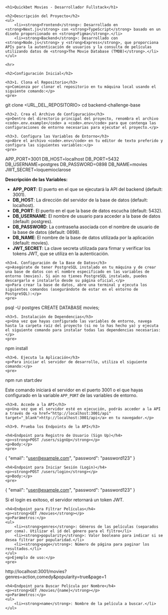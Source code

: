     <h1>Quickbet Movies - Desarrollador Fullstack</h1>

    <h2>Descripción del Proyecto</h2>
    <ul>
        <li><strong>Frontend</strong>: Desarrollado en <strong>Next.js</strong> con <strong>TypeScript</strong> basado en un diseño proporcionado en <strong>Figma</strong>.</li>
        <li><strong>Backend</strong>: Desarrollado con <strong>Node.js</strong> y <strong>Express</strong>, que proporciona APIs para la autenticación de usuarios y la consulta de películas utilizando datos de <strong>The Movie Database (TMDB)</strong>.</li>
    </ul>

    <hr>

    <h2>Configuración Inicial</h2>

    <h3>1. Clona el Repositorio</h3>
    <p>Comienza por clonar el repositorio en tu máquina local usando el siguiente comando:</p>
    <pre>
git clone &lt;URL_DEL_REPOSITORIO&gt;
cd backend-challenge-base
    </pre>

    <h3>2. Crea el Archivo de Configuración</h3>
    <p>Dentro del directorio principal del proyecto, renombra el archivo <code>.env.example</code> a <code>.env</code> para que contenga las configuraciones de entorno necesarias para ejecutar el proyecto.</p>

    <h3>3. Configura las Variables de Entorno</h3>
    <p>Abre el archivo <code>.env</code> en tu editor de texto preferido y configura las siguientes variables:</p>
    <pre>
APP_PORT=3001
DB_HOST=localhost
DB_PORT=5432
DB_USERNAME=postgres
DB_PASSWORD=0898
DB_NAME=movies
JWT_SECRET=loquemioclarose
    </pre>
    <p><strong>Descripción de las Variables:</strong></p>
    <ul>
        <li><strong>APP_PORT</strong>: El puerto en el que se ejecutará la API del backend (default: 3001).</li>
        <li><strong>DB_HOST</strong>: La dirección del servidor de la base de datos (default: localhost).</li>
        <li><strong>DB_PORT</strong>: El puerto en el que la base de datos escucha (default: 5432).</li>
        <li><strong>DB_USERNAME</strong>: El nombre de usuario para acceder a la base de datos (default: postgres).</li>
        <li><strong>DB_PASSWORD</strong>: La contraseña asociada con el nombre de usuario de la base de datos (default: 0898).</li>
        <li><strong>DB_NAME</strong>: El nombre de la base de datos utilizada por la aplicación (default: movies).</li>
        <li><strong>JWT_SECRET</strong>: La clave secreta utilizada para firmar y verificar los tokens JWT, que se utiliza en la autenticación.</li>
    </ul>

    <h3>4. Configuración de la Base de Datos</h3>
    <p>Asegúrate de tener PostgreSQL instalado en tu máquina y de crear una base de datos con el nombre especificado en las variables de entorno (movies). Si aún no tienes PostgreSQL instalado, puedes descargarlo e instalarlo desde su página oficial.</p>
    <p>Para crear la base de datos, abre una terminal y ejecuta los siguientes comandos (asegurándote de estar en el entorno de PostgreSQL):</p>
    <pre>
psql -U postgres
CREATE DATABASE movies;
    </pre>

    <h3>5. Instalación de Dependencias</h3>
    <p>Una vez que hayas configurado las variables de entorno, navega hasta la carpeta raíz del proyecto (si no lo has hecho ya) y ejecuta el siguiente comando para instalar todas las dependencias necesarias:</p>
    <pre>
npm install
    </pre>

    <h3>6. Ejecuta la Aplicación</h3>
    <p>Para iniciar el servidor de desarrollo, utiliza el siguiente comando:</p>
    <pre>
npm run start:dev
    </pre>
    <p>Este comando iniciará el servidor en el puerto 3001 o el que hayas configurado en la variable <code>APP_PORT</code> de las variables de entorno.</p>

    <h3>8. Accede a la API</h3>
    <p>Una vez que el servidor esté en ejecución, podrás acceder a la API a través de <a href="http://localhost:3001/api" target="_blank">http://localhost:3001/api</a> en tu navegador.</p>

    <h3>9. Prueba los Endpoints de la API</h3>

    <h4>Endpoint para Registro de Usuario (Sign Up)</h4>
    <p><strong>POST /users/signUp</strong></p>
    <p>Body:</p>
    <pre>
{
  "email": "user@example.com",
  "password": "password123"
}
    </pre>

    <h4>Endpoint para Iniciar Sesión (Login)</h4>
    <p><strong>POST /users/login</strong></p>
    <p>Body:</p>
    <pre>
{
  "email": "user@example.com",
  "password": "password123"
}
    </pre>
    <p>Si el login es exitoso, el servidor retornará un token JWT.</p>

    <h4>Endpoint para Filtrar Películas</h4>
    <p><strong>GET /movies</strong></p>
    <p>Parámetros:</p>
    <ul>
        <li><strong>genres</strong>: Géneros de las películas (separados por coma). Utilizar el id del género para el filtro</li>
        <li><strong>popularity</strong>: Valor booleano para indicar si se desea filtrar por popularidad.</li>
        <li><strong>page</strong>: Número de página para paginar los resultados.</li>
    </ul>
    <p>Ejemplo de uso:</p>
    <pre>
http://localhost:3001/movies?genres=action,comedy&popularity=true&page=1
    </pre>

    <h4>Endpoint para Buscar Película por Nombre</h4>
    <p><strong>GET /movies/{name}</strong></p>
    <p>Parámetros:</p>
    <ul>
        <li><strong>name</strong>: Nombre de la película a buscar.</li>
    </ul>
